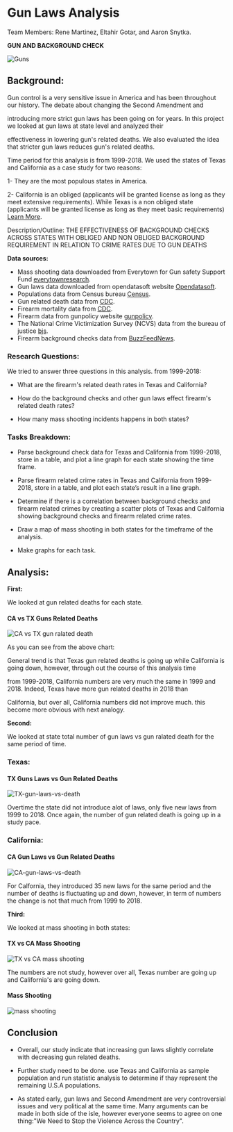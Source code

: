 # Gun Laws Analysis  

Team Members: Rene Martinez, Eltahir Gotar, and Aaron Snytka.

 **GUN AND BACKGROUND CHECK**

![Guns](https://thumbs.gfycat.com/BeautifulLinearLeonberger-size_restricted.gif)

## Background:

Gun control is a very sensitive issue in America and has been throughout our history. The debate about changing the Second Amendment and 

introducing more strict gun laws has been going on for years. In this project we looked at gun laws at state level and analyzed their 

effectiveness in lowering gun's related deaths. We also evaluated the idea that stricter gun laws reduces gun's related deaths.

Time period for this analysis is from 1999-2018.
We used the states of Texas and California as a case study for two reasons:

 1- They are the most populous states in America.
 
 2- California is an obliged (applicants will be granted license as long as they meet extensive requirements). While Texas is a non obliged state 
(applicants will be granted license as long as they meet basic requirements) [Learn More](https://giffords.org/lawcenter/gun-laws/policy-areas/background-checks/universal-background-checks/).

Description/Outline: THE EFFECTIVENESS OF BACKGROUND CHECKS ACROSS STATES WITH OBLIGED AND NON OBLIGED BACKGROUND REQUIREMENT IN RELATION TO CRIME RATES DUE TO GUN DEATHS

**Data sources:**
* Mass shooting data downloaded from Everytown for Gun safety Support Fund [everytownresearch](https://www.everytownresearch.org/mass-shooting-in-america-2009-2019).
* Gun laws data downloaded from opendatasoft website [Opendatasoft](https://public.opendatasoft.com/explore/?sort=modified).
* Populations data from Census bureau [Census](https://www.census.gov/data/tables/time-series/demo/popest/2010s-state-total.html).
* Gun related death data from [CDC](http://wonder.cdc.gov/wonder/help/mcd.html#2014-Revision).
* Firearm mortality data from [CDC](https://www.cdc.gov/nchs/pressroom/sosmap/firearm_mortality/firearm.htm).
* Firearm data from gunpolicy website [gunpolicy](https://www.gunpolicy.org/api).
* The National Crime Victimization Survey (NCVS) data from the bureau of justice [bjs](https://www.bjs.gov/developer/ncvs/index.cfm).
* Firearm background checks data from [BuzzFeedNews](https://github.com/BuzzFeedNews/nics-firearm-background-checks/tree/master/data).

### Research Questions:

We tried to answer three questions in this analysis. from 1999-2018:
   
   * What are the firearm's related death rates in Texas and California?
   
   * How do the background checks and other gun laws effect firearm's related death rates?
   
   * How many mass shooting incidents happens in both states?
   
### Tasks Breakdown:
   
   * Parse background check data for Texas and California from 1999-2018, store in a table, and plot a line graph for each state showing the time frame.
   
   * Parse firearm related crime rates in Texas and California from 1999-2018, store in a table, and plot each state’s result in a line graph.
   
   * Determine if there is a correlation between background checks and firearm related crimes by creating a scatter plots of Texas and California showing background    checks and firearm related crime rates.
   
   * Draw a map of mass shooting in both states for the timeframe of the analysis.
      
   * Make graphs for each task.

## Analysis:

**First:**

We looked at gun related deaths for each state. 

#### <a id="CA-vs-TX-gun-ralated-death"></a>CA vs TX Guns Related Deaths
![CA vs TX gun ralated death](images/Ca-vs-Tx/cal_vs_Tex_Death.png)

As you can see from the above chart: 

General trend is that Texas gun related deaths is going up while California is going down, however, through out the course of this analysis time 

from 1999-2018, California numbers are very much the same in 1999 and 2018. Indeed, Texas have more gun related deaths in 2018 than 

California, but over all, California numbers did not improve much. this become more obvious with next analogy.

**Second:**

We looked at state total number of gun laws vs gun ralated death for the same period of time.
 
### Texas:

#### <a id="TX-gun-laws-vs-death"></a>TX Guns Laws vs Gun Related Deaths
![TX-gun-laws-vs-death](images/Texas/tex_gun_deaths.png)

Overtime the state did not introduce alot of laws, only five new laws from 1999 to 2018. Once again, the number of gun related death is going up
in a study pace. 

### California:

#### <a id="CA-gun-laws-vs-death"></a>CA Gun Laws vs Gun Related Deaths
![CA-gun-laws-vs-death](images/California/cal_gun_deaths.png)

For Calfornia, they  introduced 35 new laws for the same period and the number of deaths is fluctuating up and down, however, in term of numbers the change is not that much from 1999 to 2018.

**Third:**

We looked at mass shooting in both states:

#### <a id="TX-vs-CA-mass-shooting"></a>TX vs CA Mass Shooting
![TX vs CA mass shooting](images/Ca-vs-Tx/mass_shooting.png)

The numbers are not study, however over all, Texas number are going up and California's are going down.

#### <a id="mass-shooting"></a>Mass Shooting
![mass shooting](images/Ca-vs-Tx/mass_shooting_map.png)

## Conclusion

* Overall, our study indicate that increasing gun laws slightly correlate with decreasing gun related deaths. 

* Further study need to be done. use Texas and California as sample population and run statistic analysis to determine if 
thay represent the remaining U.S.A populations.

* As stated early, gun laws and Second Amendment are very controversial issues and very political at the same time. Many arguments can be made
in both side of the isle, however everyone seems to agree on one thing:"We Need to Stop the Violence Across the Country".
